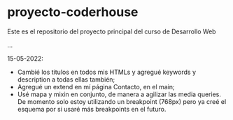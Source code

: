 # proyecto-coderhouse
Este es el repositorio del proyecto principal del curso de Desarrollo Web

...

15-05-2022:
- Cambié los titulos en todos mis HTMLs y agregué keywords y description a todas ellas también;
- Agregué un extend en mí página Contacto, en el main;
- Usé mapa y mixin en conjunto, de manera a agilizar las media queries. De momento solo estoy
utilizando un breakpoint (768px) pero ya creé el esquema por si usaré más breakpoints en el futuro.